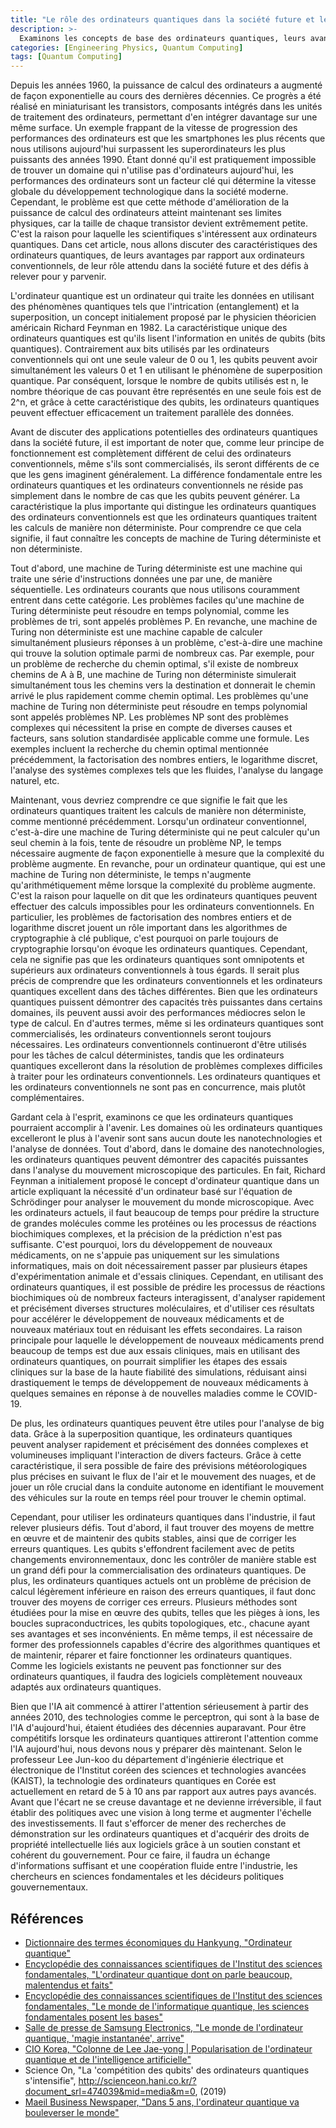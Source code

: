 ```yaml
---
title: "Le rôle des ordinateurs quantiques dans la société future et les défis à relever"
description: >-
  Examinons les concepts de base des ordinateurs quantiques, leurs avantages par rapport aux ordinateurs classiques, leur rôle attendu dans le futur, et la nécessité pour la Corée de se préparer à l'ère de l'informatique quantique. Cet essai a été rédigé par l'auteur lorsqu'il était en deuxième année de lycée.
categories: [Engineering Physics, Quantum Computing]
tags: [Quantum Computing]
---
```


Depuis les années 1960, la puissance de calcul des ordinateurs a augmenté de façon exponentielle au cours des dernières décennies. Ce progrès a été réalisé en miniaturisant les transistors, composants intégrés dans les unités de traitement des ordinateurs, permettant d'en intégrer davantage sur une même surface. Un exemple frappant de la vitesse de progression des performances des ordinateurs est que les smartphones les plus récents que nous utilisons aujourd'hui surpassent les superordinateurs les plus puissants des années 1990. Étant donné qu'il est pratiquement impossible de trouver un domaine qui n'utilise pas d'ordinateurs aujourd'hui, les performances des ordinateurs sont un facteur clé qui détermine la vitesse globale du développement technologique dans la société moderne. Cependant, le problème est que cette méthode d'amélioration de la puissance de calcul des ordinateurs atteint maintenant ses limites physiques, car la taille de chaque transistor devient extrêmement petite. C'est la raison pour laquelle les scientifiques s'intéressent aux ordinateurs quantiques. Dans cet article, nous allons discuter des caractéristiques des ordinateurs quantiques, de leurs avantages par rapport aux ordinateurs conventionnels, de leur rôle attendu dans la société future et des défis à relever pour y parvenir.

L'ordinateur quantique est un ordinateur qui traite les données en utilisant des phénomènes quantiques tels que l'intrication (entanglement) et la superposition, un concept initialement proposé par le physicien théoricien américain Richard Feynman en 1982.
La caractéristique unique des ordinateurs quantiques est qu'ils lisent l'information en unités de qubits (bits quantiques). Contrairement aux bits utilisés par les ordinateurs conventionnels qui ont une seule valeur de 0 ou 1, les qubits peuvent avoir simultanément les valeurs 0 et 1 en utilisant le phénomène de superposition quantique. Par conséquent, lorsque le nombre de qubits utilisés est n, le nombre théorique de cas pouvant être représentés en une seule fois est de 2^n, et grâce à cette caractéristique des qubits, les ordinateurs quantiques peuvent effectuer efficacement un traitement parallèle des données.

Avant de discuter des applications potentielles des ordinateurs quantiques dans la société future, il est important de noter que, comme leur principe de fonctionnement est complètement différent de celui des ordinateurs conventionnels, même s'ils sont commercialisés, ils seront différents de ce que les gens imaginent généralement. La différence fondamentale entre les ordinateurs quantiques et les ordinateurs conventionnels ne réside pas simplement dans le nombre de cas que les qubits peuvent générer. La caractéristique la plus importante qui distingue les ordinateurs quantiques des ordinateurs conventionnels est que les ordinateurs quantiques traitent les calculs de manière non déterministe. Pour comprendre ce que cela signifie, il faut connaître les concepts de machine de Turing déterministe et non déterministe.

Tout d'abord, une machine de Turing déterministe est une machine qui traite une série d'instructions données une par une, de manière séquentielle. Les ordinateurs courants que nous utilisons couramment entrent dans cette catégorie. Les problèmes faciles qu'une machine de Turing déterministe peut résoudre en temps polynomial, comme les problèmes de tri, sont appelés problèmes P.
En revanche, une machine de Turing non déterministe est une machine capable de calculer simultanément plusieurs réponses à un problème, c'est-à-dire une machine qui trouve la solution optimale parmi de nombreux cas. Par exemple, pour un problème de recherche du chemin optimal, s'il existe de nombreux chemins de A à B, une machine de Turing non déterministe simulerait simultanément tous les chemins vers la destination et donnerait le chemin arrivé le plus rapidement comme chemin optimal. Les problèmes qu'une machine de Turing non déterministe peut résoudre en temps polynomial sont appelés problèmes NP.
Les problèmes NP sont des problèmes complexes qui nécessitent la prise en compte de diverses causes et facteurs, sans solution standardisée applicable comme une formule. Les exemples incluent la recherche du chemin optimal mentionnée précédemment, la factorisation des nombres entiers, le logarithme discret, l'analyse des systèmes complexes tels que les fluides, l'analyse du langage naturel, etc.

Maintenant, vous devriez comprendre ce que signifie le fait que les ordinateurs quantiques traitent les calculs de manière non déterministe, comme mentionné précédemment. Lorsqu'un ordinateur conventionnel, c'est-à-dire une machine de Turing déterministe qui ne peut calculer qu'un seul chemin à la fois, tente de résoudre un problème NP, le temps nécessaire augmente de façon exponentielle à mesure que la complexité du problème augmente. En revanche, pour un ordinateur quantique, qui est une machine de Turing non déterministe, le temps n'augmente qu'arithmétiquement même lorsque la complexité du problème augmente. C'est la raison pour laquelle on dit que les ordinateurs quantiques peuvent effectuer des calculs impossibles pour les ordinateurs conventionnels. En particulier, les problèmes de factorisation des nombres entiers et de logarithme discret jouent un rôle important dans les algorithmes de cryptographie à clé publique, c'est pourquoi on parle toujours de cryptographie lorsqu'on évoque les ordinateurs quantiques.
Cependant, cela ne signifie pas que les ordinateurs quantiques sont omnipotents et supérieurs aux ordinateurs conventionnels à tous égards. Il serait plus précis de comprendre que les ordinateurs conventionnels et les ordinateurs quantiques excellent dans des tâches différentes. Bien que les ordinateurs quantiques puissent démontrer des capacités très puissantes dans certains domaines, ils peuvent aussi avoir des performances médiocres selon le type de calcul. En d'autres termes, même si les ordinateurs quantiques sont commercialisés, les ordinateurs conventionnels seront toujours nécessaires.
Les ordinateurs conventionnels continueront d'être utilisés pour les tâches de calcul déterministes, tandis que les ordinateurs quantiques excelleront dans la résolution de problèmes complexes difficiles à traiter pour les ordinateurs conventionnels. Les ordinateurs quantiques et les ordinateurs conventionnels ne sont pas en concurrence, mais plutôt complémentaires.

Gardant cela à l'esprit, examinons ce que les ordinateurs quantiques pourraient accomplir à l'avenir. Les domaines où les ordinateurs quantiques excelleront le plus à l'avenir sont sans aucun doute les nanotechnologies et l'analyse de données. Tout d'abord, dans le domaine des nanotechnologies, les ordinateurs quantiques peuvent démontrer des capacités puissantes dans l'analyse du mouvement microscopique des particules. En fait, Richard Feynman a initialement proposé le concept d'ordinateur quantique dans un article expliquant la nécessité d'un ordinateur basé sur l'équation de Schrödinger pour analyser le mouvement du monde microscopique.
Avec les ordinateurs actuels, il faut beaucoup de temps pour prédire la structure de grandes molécules comme les protéines ou les processus de réactions biochimiques complexes, et la précision de la prédiction n'est pas suffisante. C'est pourquoi, lors du développement de nouveaux médicaments, on ne s'appuie pas uniquement sur les simulations informatiques, mais on doit nécessairement passer par plusieurs étapes d'expérimentation animale et d'essais cliniques. Cependant, en utilisant des ordinateurs quantiques, il est possible de prédire les processus de réactions biochimiques où de nombreux facteurs interagissent, d'analyser rapidement et précisément diverses structures moléculaires, et d'utiliser ces résultats pour accélérer le développement de nouveaux médicaments et de nouveaux matériaux tout en réduisant les effets secondaires. La raison principale pour laquelle le développement de nouveaux médicaments prend beaucoup de temps est due aux essais cliniques, mais en utilisant des ordinateurs quantiques, on pourrait simplifier les étapes des essais cliniques sur la base de la haute fiabilité des simulations, réduisant ainsi drastiquement le temps de développement de nouveaux médicaments à quelques semaines en réponse à de nouvelles maladies comme le COVID-19.

De plus, les ordinateurs quantiques peuvent être utiles pour l'analyse de big data. Grâce à la superposition quantique, les ordinateurs quantiques peuvent analyser rapidement et précisément des données complexes et volumineuses impliquant l'interaction de divers facteurs. Grâce à cette caractéristique, il sera possible de faire des prévisions météorologiques plus précises en suivant le flux de l'air et le mouvement des nuages, et de jouer un rôle crucial dans la conduite autonome en identifiant le mouvement des véhicules sur la route en temps réel pour trouver le chemin optimal.

Cependant, pour utiliser les ordinateurs quantiques dans l'industrie, il faut relever plusieurs défis. Tout d'abord, il faut trouver des moyens de mettre en œuvre et de maintenir des qubits stables, ainsi que de corriger les erreurs quantiques. Les qubits s'effondrent facilement avec de petits changements environnementaux, donc les contrôler de manière stable est un grand défi pour la commercialisation des ordinateurs quantiques. De plus, les ordinateurs quantiques actuels ont un problème de précision de calcul légèrement inférieure en raison des erreurs quantiques, il faut donc trouver des moyens de corriger ces erreurs. Plusieurs méthodes sont étudiées pour la mise en œuvre des qubits, telles que les pièges à ions, les boucles supraconductrices, les qubits topologiques, etc., chacune ayant ses avantages et ses inconvénients.
En même temps, il est nécessaire de former des professionnels capables d'écrire des algorithmes quantiques et de maintenir, réparer et faire fonctionner les ordinateurs quantiques. Comme les logiciels existants ne peuvent pas fonctionner sur des ordinateurs quantiques, il faudra des logiciels complètement nouveaux adaptés aux ordinateurs quantiques.

Bien que l'IA ait commencé à attirer l'attention sérieusement à partir des années 2010, des technologies comme le perceptron, qui sont à la base de l'IA d'aujourd'hui, étaient étudiées des décennies auparavant. Pour être compétitifs lorsque les ordinateurs quantiques attireront l'attention comme l'IA aujourd'hui, nous devons nous y préparer dès maintenant.
Selon le professeur Lee Jun-koo du département d'ingénierie électrique et électronique de l'Institut coréen des sciences et technologies avancées (KAIST), la technologie des ordinateurs quantiques en Corée est actuellement en retard de 5 à 10 ans par rapport aux autres pays avancés. Avant que l'écart ne se creuse davantage et ne devienne irréversible, il faut établir des politiques avec une vision à long terme et augmenter l'échelle des investissements. Il faut s'efforcer de mener des recherches de démonstration sur les ordinateurs quantiques et d'acquérir des droits de propriété intellectuelle liés aux logiciels grâce à un soutien constant et cohérent du gouvernement. Pour ce faire, il faudra un échange d'informations suffisant et une coopération fluide entre l'industrie, les chercheurs en sciences fondamentales et les décideurs politiques gouvernementaux.

## Références
- [Dictionnaire des termes économiques du Hankyung, "Ordinateur quantique"](https://dic.hankyung.com/economy/view/?seq=11787)
- [Encyclopédie des connaissances scientifiques de l'Institut des sciences fondamentales, "L'ordinateur quantique dont on parle beaucoup, malentendus et faits"](https://www.ibs.re.kr/cop/bbs/BBSMSTR_000000000901/selectBoardArticle.do?nttId=14100)
- [Encyclopédie des connaissances scientifiques de l'Institut des sciences fondamentales, "Le monde de l'informatique quantique, les sciences fondamentales posent les bases"](https://www.ibs.re.kr/cop/bbs/BBSMSTR_000000000901/selectBoardArticle.do?nttId=14274)
- [Salle de presse de Samsung Electronics, "Le monde de l'ordinateur quantique, 'magie instantanée', arrive"](https://news.samsung.com/kr/찰나의-마법-양자컴퓨터-세계가-온다)
- [CIO Korea, "Colonne de Lee Jae-yong \| Popularisation de l'ordinateur quantique et de l'intelligence artificielle"](https://www.ciokorea.com/news/38257)
- Science On, "La 'compétition des qubits' des ordinateurs quantiques s'intensifie", http://scienceon.hani.co.kr/?document_srl=474039&mid=media&m=0, (2019)
- [Maeil Business Newspaper, "Dans 5 ans, l'ordinateur quantique va bouleverser le monde"](https://www.mk.co.kr/news/business/view/2018/08/515351/)